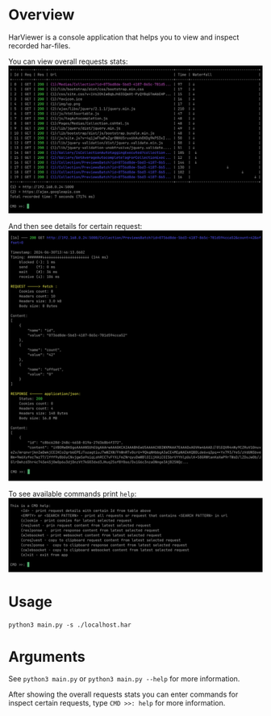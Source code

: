 # Overview

HarViewer is a console application that helps you to view and inspect recorded har-files.

You can view overall requests stats:
![requests](/requests.png)

And then see details for certain request:
![detail](/request-detail.png)

To see available commands print `help`:
![help](/help.png)

# Usage

`python3 main.py -s ./localhost.har`

# Arguments

See `python3 main.py` or `python3 main.py --help` for more information.

After showing the overall requests stats you can enter commands for inspect certain requests, type `CMD >>: help` for more information.

